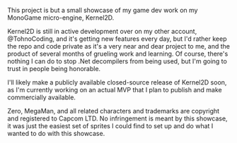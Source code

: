 This project is but a small showcase of my game dev work on my MonoGame micro-engine, Kernel2D.

Kernel2D is still in active development over on my other account, @TohnoCoding, and it's getting new features every day, but I'd rather keep the repo and code private as it's a very near and dear project to me, and the product of several months of grueling work and learning. Of course, there's nothing I can do to stop .Net decompilers from being used, but I'm going to trust in people being honorable.

I'll likely make a publicly available closed-source release of Kernel2D soon, as I'm currently working on an actual MVP that I plan to publish and make commercially available.

Zero, MegaMan, and all related characters and trademarks are copyright and registered to Capcom LTD. No infringement is meant by this showcase, it was just the easiest set of sprites I could find to set up and do what I wanted to do with this showcase.
